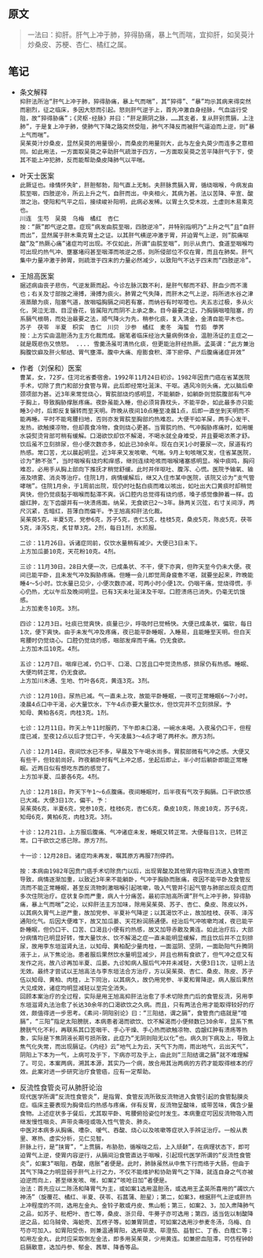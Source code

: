 ## 原文
> 一法曰：抑肝。肝气上冲于肺，猝得胁痛，暴上气而喘，宜抑肝，如吴萸汁炒桑皮、苏梗、杏仁、橘红之属。

## 笔记
- 条文解释  
    ```抑肝法所治“肝气上冲于肺，猝得胁痛，暴上气而喘”，其“猝得”、“暴”均示其病来得突然而剧烈，征之临床，多因大怒而引起。怒则肝气逆于上，首先冲激自身经脉，气血运行受阻，故“猝得胁痛”；《灵枢·经脉》并曰：“肝足厥阴之脉，……其支者，复从肝别贯膈，上注肺”，于是复上冲于肺，使肺气下降之路突然受阻，肺气不降反而被肝气逼迫而上逆，则“暴上气而喘”。```  
    ```吴茱萸汁炒桑皮，显然吴萸的用量很小，而桑皮的用量则大，此与左金丸萸少而连多之意相同。如此用法，一方面取吴萸之辛助肝气疏泄于四方，一方面取吴萸之苦平降肝气于下，使其不能上冲犯肺，反而能帮助桑皮降肺气以平喘。```  

- 叶天士医案  
    ```此厥证也。缘情怀失旷，肝胆郁勃，阳气直上无制。夫肝脉贯膈入胃，循绕咽喉，今病发由脘至咽，四肢逆冷，所云上升之气，自肝而出，中夹相火，其病为甚。法以苦降、辛宣、酸泄之治。使阳和气平之后，接续峻补阳明，此病必发稀。以胃土久受木戕，土虚则木易乘克也。```  
    ```川连　生芍　吴萸　乌梅　橘红　杏仁```  
    ```按：“厥”即气逆之意。症现“病发由脘至咽，四肢逆冷”，并特别指明乃“上升之气”且“自肝而出”，显然属于肝木乘克胃土之证。以其肝气横逆冲激于胃，并迫胃气上逆，则“脘痛呕酸”及“热厥心痛”诸症均可出现。不仅如此，所谓“由脘至咽”，则示从贲门、食道至咽喉均可出现灼热气冲、壅塞堵闷甚至咽滞而咳逆之感，则所侵部位不仅在胃，而且在肺矣。肝气集中力量冲激于肺胃，则疏泄于四末的力量必然减少，以致阳气不达于四末而“四肢逆冷”。```
    
- 王旭高医案  
    ```据述病由丧子悲伤，气逆发厥而起。今诊左脉沉数不利，是肝气郁而不舒、肝血少而不濡也；右关及寸部按之滑搏，滑搏为痰火。肺胃之气失降，而肝木之气上逆，将所进水谷之津液蒸酿为痰，阻塞气道，故咽嗌胸膈之间若有塞，而纳谷有时呕噎也。夫五志过极，多从火化，哭泣无泪、目涩昏花，皆属阳亢而阴不上承之象。目今最要之证，乃胸膈咽噎阻塞，的系膈气根萌，而处治最要之法，顺气降火为先，稍参化痰，复入清金，金清自能平木也。```  
    ```苏子　茯苓　半夏　枳实　杏仁　川贝　沙参　橘红　麦冬　海蜇　竹茹　荸荠```  
    ```按：上方实由温胆汤为主方化裁而成。据笔者临床经治大量病例体会，温胆汤证的主症之一就是既悲伤又愤怒。 .... 雪羹汤虽可清热化痰，但更能治肝经热厥。孟英谓：“此方兼治胸腹饮癖及肝火郁结、胃气壅滞。腹中大痛、疳膨食积、滞下瘀停、产后腹痛诸症并效”```
    
 - 作者（刘保和）医案   
    ```曹某，女，72岁。住河北省委宿舍。1992年11月24日初诊。1982年因贲门癌在省某医院手术，切除了贲门和部分食管与胃。此后即经常吐涎沫、干呕。遇风冷则头痛，尤以脑后牵颈项部为甚。近3年来常觉烧心，胃脘部烧灼感明显，不能躺卧，如躺卧则觉脘腹部有气冲于胸上，导致胸胁撑胀疼痛。夜卧虽能入睡，但必须背靠枕头，不能平卧，如此最多亦只能睡3小时，后即反复辗转而至天明。昨晚从夜间10点睡至凌晨1点，后即一直坐到天明而不能再睡。平时不能弯腰扫地，否则亦发胃脘至胸部灼热难忍。大便干如羊屎，两手心发干、发热，欲触摸凉物，但却畏食冷物，食则烧心更甚。当胃脘灼热、气冲胸胁疼痛时，如用暖水袋熨烫背部可稍有缓解。口渴欲饮却饮不解渴，不喝水就全身难受，并且要喝浓茶才舒。饮后虽不立刻排尿，但小便次数亦多，如此已30余年。现在白天1小时要尿一次，尿道有灼热感。常口苦，尤以晨起明显。近3年来又发咳嗽、气喘。9月上旬咳喘又发，住省某医院，诊为“肺不张”，当时咽喉有烧灼和痒感，继则连续呛咳而咽喉堵塞感明显。喉中痰鸣，胸闷难忍，必用手从胸上部向下推抚才稍觉舒缓。此时并伴呕吐、腹泻、心慌。医院予输氧、输液及喷雾、消炎等治疗。住院1月，病情缓解后，继又入住市某中医院，该院又诊为“支气管哮喘”。住院1月余，于1周前出院，现仍时吐黏白痰而难以咳出，如吐出大口黄痰时却稍觉爽快，但仍觉痰黏于咽喉而黏滞不爽。诉口腔内总觉得有烧灼感，嗓子感觉像肿着一样。齿龈红肿，左下齿龈并有一块溃疡面。纳呆，无食欲已2～3年。脉两关沉弦，右寸关间浮，两尺沉紧，舌暗红，苔薄白而偏干。予王旭高抑肝法化裁。```  
    ```吴茱萸5克，半夏5克，党参6克，苏子5克，杏仁5克，桂枝5克，桑皮5克，陈皮5克，茯苓5克，泽泻5克，炙甘草3克。2剂，每日1剂，水煎服。```  
    
    ```二诊：11月26日。诉诸症同前，仅饮水量稍有减少。大便已3日未下。```  
    ```上方加瓜蒌10克，天花粉10克。4剂。```  
    
    ```三诊：11月30日。28日大便一次，已成条状、不干，便下亦爽，但昨天至今仍未大便。夜间已能平卧，且未发气冲及胸胁疼痛。但睡一会儿即觉周身疲惫不堪，就要坐起来，昨晚能睡4～5小时。饮水量已见少，小便次数亦减，可两小时小便1次。仍咽干痛，觉烧得慌，手心仍热，尤以午后及晚间明显。已有3天未吐涎沫及干呕。口腔溃疡已消失。仍毫无饥饿感。```  
    ```上方加麦冬10克。3剂。```  
    
    ```四诊：12月3日。吐痰已觉爽快，痰量已少，呼吸时已觉畅快。大便已成条状，偏软，每日1次，便下爽快。由于未发气冲及疼痛，夜已能平卧睡眠，入睡易，且能睡至天明。但白天弯腰时仍觉烧心。口腔仍觉烧灼感，咽部发痒而干痛。仍无食欲。```  
    ```上方加木瓜10克。4剂。```  
    
    ```五诊：12月7日。咽痒已减，仍口干、口渴、口苦且口中觉烫热感，排尿仍有热感。睡眠、大便均转正常，仍无食欲。```  
    ```上方加川木通、生地、竹叶各6克，黄连3克。3剂。```  
    
    ```六诊：12月10日。尿热已减。气一直未上攻，故能平卧睡眠，一夜可正常睡眠6～7小时。凌晨4点口中干渴，必大量饮水，下午4点亦要大量饮水，但饮完并不立刻排尿。予```  
    ```知母、黄柏各6克，肉桂3克。1剂。```  
    
    ```七诊：12月11日。昨天上午11时服药，下午即未口渴，一碗水未喝。入夜虽仍口干，但程度已减，至夜12点以后才觉口干，今天凌晨3～4点才喝了两杯水。原方3剂。```  
    
    ```八诊：12月14日。夜间饮水已不多，早晨及下午喝水尚多。胃脘部微有气冲之感。大便又有些干，但较前尚好。昨夜躺卧时有气上冲之感，坐起后即止，半小时后躺卧即能正常睡眠。近两日似有想吃东西的感觉了。```  
    ```上方加半夏、瓜蒌各6克。4剂。```  
    
    ```九诊：12月18日。昨天下午1～6点腹痛。夜间睡眠时，后半夜有气攻于胸膈。口干欲饮感已大减。大便3日1次，偏干。予：```  
    ```吴茱萸6克，半夏6克，党参10克，桂枝6克，杏仁6克，桑皮10克，陈皮10克，苏子6克，知母6克，黄柏6克，肉桂3克。3剂。```  
    
    ```十诊：12月21日。上方服后腹痛、气冲诸症未发，睡眠又转正常。大便每日1次，已转正常。口干欲饮之感已除。原方7剂。```  
    
    ```十一诊：12月28日。诸症均未再发，嘱其原方再服7剂停药。```  
    
    ```按：本病由1982年因贲门癌手术切除贲门以后，出现胃酸及其他胃内容物反流进入食管而导致，病情逐渐加重，以致近3年来不能躺卧，气冲于胸胁而胀痛，夜因不能平卧及食管反流而不能正常睡眠，甚至反流物刺激咽喉引起咳嗽，吸入气管并引起气管与肺部出现炎症而多次住院治疗。症状复杂而严重，病人十分痛苦。最初宗旭高所谓“肝气上冲于肺，猝得胁痛，暴上气而喘”之论，以抑肝法主方加味，除用吴茱萸、苏子、杏仁、桑皮、陈皮以外，以其病久胃气上逆严重，故加党参、半夏补气降逆；以其渴饮不止，故加桂枝、茯苓、泽泻通阳化气。后因大便难下，故又加瓜蒌、天花粉润肠通便。经治后气冲咳嗽均减，夜已能平卧睡眠，但仍口干、口苦、口渴且小便有灼热感，故又加导赤散及黄连。如此治疗后，大部分病情均已明显好转，惟大量饮水、饮不解渴之症一直未能明显缓解，而且饮后并不立刻排尿，故用李东垣滋肾丸法，以知母、黄柏配少量肉桂，一面滋阴、坚阴，一面助阳气升腾阴液于上，从下焦论治。患者服后果然饮水量明显减少，并且也稍有食欲了，但气冲之症又有发作之兆，故八诊再加半夏、瓜蒌。九诊知病人服后气冲并未减轻，大便3日1次，证明上法无效。最终才尝试以王旭高法与李东垣法合方治疗，方以吴茱萸、杏仁、桑皮、陈皮、苏子伍以知母、黄柏、肉桂，上下同治，以其病久，故仍用党参、半夏和胃降逆。病人服后果然大见成效，诸症均明显减轻以至完全消失。```  
    ```回顾本案治疗的全过程，实际是用王旭高抑肝法治愈了手术切除贲门后的食管反流，另用李东垣滋肾丸法治愈了长达30余年的口渴欲饮之久病。而且，只有两法合用才能取得较好的疗效，颇值得进一步思考。《素问·阴阳别论》曰：“三阳结，谓之膈”，食管贲门癌就是“噎膈”，“三阳”指足太阳膀胱，本病患者渴而欲饮、饮不解渴而小便频数已30余年，显系下焦膀胱气化不利，再联系其口苦咽干、手心干燥、手心热而欲触凉物、齿龈红肿有溃疡等热象，实际是下焦阴液长期亏损所致，此症乃“无阴则阳无以化”也。病久则下病及上，导致上焦气化失常，而出现膈证。《内经》云“地气上为云，天气下为雨，雨出地气，云出天气”，阴阳上下本为一气，上病可及于下，下病亦可及于上，由此则“三阳结谓之膈”就不难理解了。可见，本案两病，溯其本源，其实乃一个病，故合用其治两病的方药才能取得根本的疗效。此案对进一步研究治疗食管癌，应有一定帮助。```
    
- 反流性食管炎可从肺肝论治  
    ```现代医学所谓“反流性食管炎”，是指胃、食管反流所致反流物进入食管引起的食管黏膜炎症。临床主要表现为胸骨后灼热感与疼痛，伴有反胃，反流物呈酸味，或带苦味，偶含少量食物。上述症状多于餐后，尤其取平卧、弯腰俯拾姿位时发生。本病重症可因反流物吸入而继发慢性咽炎、声带炎嘶哑或吸入性气管炎、肺炎。```  
    ```中医对本病多从胸痛、嘈杂、嗳气、吞酸、烧心以及咳嗽等症状入手辨证治疗。一般从表里、寒热、虚实分析，见仁见智。```  
    ```肝脉上行，是“挟胃”，“上贯膈，布胁肋，循喉咙之后，上入颃颡”，在病理状态下，即可迫胃气上逆，使胃内容逆行，从膈间沿食管直达于咽喉，引起现代医学所谓的“反流性食管炎”，如案3“咽阻，吞酸，痞胀”者便是。此时，肺脉虽然从中焦下行而络于大肠，但由于其气下降之力明显弱于肝气上行之力，不仅不能维护和协助胃气之下降，就连自身之气亦被迫逆而向上，甚至继发咳、喘，如案2“咳呛日加”者便是。```  
    ```治法：首先应以二陈汤和降胃气为主，或如案1选用温胆汤，或选用王孟英所喜用的“蠲饮六神汤”（旋覆花、橘红、半夏、茯苓、石菖蒲、胆星）；第二，如案3，根据肝气上逆或肝热上冲程度的不同，选用左金丸、金铃子散或丹皮、焦山栀；第三，如案2、3，加入肃降肺气之品，如苏子、枇杷叶、杏仁等，桑皮、浙贝母、牛蒡子亦可选用；第四，适当佐以制酸降逆之品，如乌贼骨、海蛤壳、瓦楞子等。如兼胃阴虚，可如案2选用沙参麦冬汤，乌梅、白芍亦可加入。如胃阳受伤，则兼温通胃阳，选用荜茇、荜澄茄、益智仁、丁香、白蔻仁等；如用左金丸，此时应采取倒左金法，即多用吴茱萸，少用黄连。如兼瘀血阻滞，可仿程钟龄启膈散意，选加丹参、郁金、茜草、降香等品。```
    